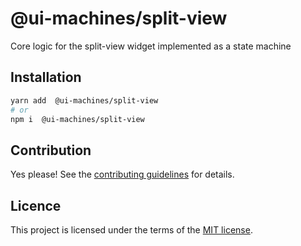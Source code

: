 # @ui-machines/split-view

Core logic for the split-view widget implemented as a state machine

## Installation

```sh
yarn add  @ui-machines/split-view
# or
npm i  @ui-machines/split-view
```

## Contribution

Yes please! See the [contributing guidelines](https://github.com/chakra-ui/ui-machines/blob/main/CONTRIBUTING.md) for
details.

## Licence

This project is licensed under the terms of the
[MIT license](https://github.com/chakra-ui/ui-machines/blob/main/LICENSE).
